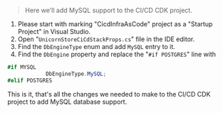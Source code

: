 <!--
+++
title = "MySQL in CI/CD CDK Project"
date = 2019-10-16T01:18:54-04:00
weight = 79
pre = "<b>7.7 </b>"
+++
-->
> Here we'll add MySQL support to the CI/CD CDK project.

1. Please start with marking "CicdInfraAsCode" project as a "Startup Project" in Visual Studio.
2. Open "`UnicornStoreCiCdStackProps.cs`" file in the IDE editor.
3. Find the `DbEngineType` enum and add `MySQL` entry to it.
4. Find the `DbEngine` property and replace the "`#if POSTGRES`" line with
```cs
#if MYSQL
            DbEngineType.MySQL;
#elif POSTGRES
```

This is it, that's all the changes we needed to make to the CI/CD CDK project to add MySQL database support.